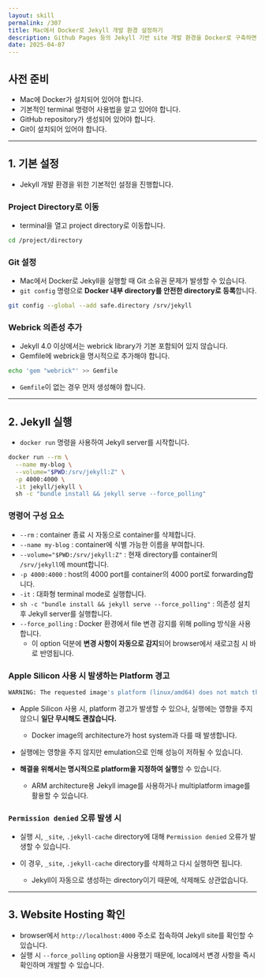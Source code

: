 ```yaml
---
layout: skill
permalink: /307
title: Mac에서 Docker로 Jekyll 개발 환경 설정하기
description: Github Pages 등의 Jekyll 기반 site 개발 환경을 Docker로 구축하면, 다른 program과의 의존성 문제 없이 더 쉽게 구축할 수 있습니다.
date: 2025-04-07
---
```



## 사전 준비

- Mac에 Docker가 설치되어 있어야 합니다.
- 기본적인 terminal 명령어 사용법을 알고 있어야 합니다.
- GitHub repository가 생성되어 있어야 합니다.
- Git이 설치되어 있어야 합니다.


---


## 1. 기본 설정

- Jekyll 개발 환경을 위한 기본적인 설정을 진행합니다.


### Project Directory로 이동

- terminal을 열고 project directory로 이동합니다.

```bash
cd /project/directory
```


### Git 설정

- Mac에서 Docker로 Jekyll을 실행할 때 Git 소유권 문제가 발생할 수 있습니다.
- `git config` 명령으로 **Docker 내부 directory를 안전한 directory로 등록**합니다.

```bash
git config --global --add safe.directory /srv/jekyll
```


### Webrick 의존성 추가

- Jekyll 4.0 이상에서는 webrick library가 기본 포함되어 있지 않습니다.
- Gemfile에 webrick을 명시적으로 추가해야 합니다.

```bash
echo 'gem "webrick"' >> Gemfile
```

- `Gemfile`이 없는 경우 먼저 생성해야 합니다.


---


## 2. Jekyll 실행

- `docker run` 명령을 사용하여 Jekyll server를 시작합니다.

```bash
docker run --rm \
  --name my-blog \
  --volume="$PWD:/srv/jekyll:Z" \
  -p 4000:4000 \
  -it jekyll/jekyll \
  sh -c "bundle install && jekyll serve --force_polling"
```


### 명령어 구성 요소

- `--rm` : container 종료 시 자동으로 container를 삭제합니다.
- `--name my-blog` : container에 식별 가능한 이름을 부여합니다.
- `--volume="$PWD:/srv/jekyll:Z"` : 현재 directory를 container의 `/srv/jekyll`에 mount합니다.
- `-p 4000:4000` : host의 4000 port를 container의 4000 port로 forwarding합니다.
- `-it` : 대화형 terminal mode로 실행합니다.
- `sh -c "bundle install && jekyll serve --force_polling"` : 의존성 설치 후 Jekyll server를 실행합니다.
- `--force_polling` : Docker 환경에서 file 변경 감지를 위해 polling 방식을 사용합니다.
    - 이 option 덕분에 **변경 사항이 자동으로 감지**되어 browser에서 새로고침 시 바로 반영됩니다.


### Apple Silicon 사용 시 발생하는 Platform 경고

```bash
WARNING: The requested image's platform (linux/amd64) does not match the detected host platform (linux/arm64/v8)
```

- Apple Silicon 사용 시, platform 경고가 발생할 수 있으나, 실행에는 영향을 주지 않으니 **일단 무시해도 괜찮습니다.**
    - Docker image의 architecture가 host system과 다를 때 발생합니다.

- 실행에는 영향을 주지 않지만 emulation으로 인해 성능이 저하될 수 있습니다.

- **해결을 위해서는 명시적으로 platform을 지정하여 실행**할 수 있습니다.
    - ARM architecture용 Jekyll image를 사용하거나 multiplatform image를 활용할 수 있습니다.


### `Permission denied` 오류 발생 시

- 실행 시, `_site`, `.jekyll-cache` directory에 대해 `Permission denied` 오류가 발생할 수 있습니다.

- 이 경우, `_site`, `.jekyll-cache` directory를 삭제하고 다시 실행하면 됩니다.
    - Jekyll이 자동으로 생성하는 directory이기 때문에, 삭제해도 상관없습니다.


---


## 3. Website Hosting 확인

- browser에서 `http://localhost:4000` 주소로 접속하여 Jekyll site를 확인할 수 있습니다.
- 실행 시 `--force_polling` option을 사용했기 때문에, local에서 변경 사항을 즉시 확인하며 개발할 수 있습니다.
